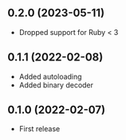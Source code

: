 ## 0.2.0 (2023-05-11)

- Dropped support for Ruby < 3

## 0.1.1 (2022-02-08)

- Added autoloading
- Added binary decoder

## 0.1.0 (2022-02-07)

- First release
